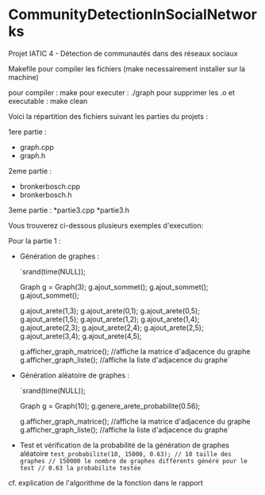 # CommunityDetectionInSocialNetworks
Projet IATIC 4 - Détection de communautés dans des réseaux sociaux

Makefile pour compiler les fichiers (make necessairement installer sur la machine)

pour compiler : make
pour executer : ./graph
pour supprimer les .o et executable : make clean

Voici la répartition des fichiers suivant les parties du projets :

1ere partie :
 - graph.cpp
 - graph.h

2eme partie :
 - bronkerbosch.cpp
 - bronkerbosch.h

3eme partie :
*partie3.cpp *partie3.h

Vous trouverez ci-dessous plusieurs exemples d'execution:

Pour la partie 1 : 

- Génération de graphes :

    `srand(time(NULL));

    Graph g = Graph(3);
    g.ajout_sommet();
    g.ajout_sommet();
    g.ajout_sommet();


    g.ajout_arete(1,3);
    g.ajout_arete(0,1); 
    g.ajout_arete(0,5);
    g.ajout_arete(1,5);
    g.ajout_arete(1,2);
    g.ajout_arete(1,4);
    g.ajout_arete(2,3);
    g.ajout_arete(2,4);
    g.ajout_arete(2,5);
    g.ajout_arete(3,4);
    g.ajout_arete(4,5);

    g.afficher_graph_matrice(); //affiche la matrice d'adjacence du graphe
    g.afficher_graph_liste(); //affiche la liste d'adjacence du graphe`


- Génération aléatoire de graphes :

    `srand(time(NULL));

    Graph g = Graph(10);
    g.genere_arete_probabilite(0.56);
 
    g.afficher_graph_matrice(); //affiche la matrice d'adjacence du graphe
    g.afficher_graph_liste(); //affiche la liste d'adjacence du graphe`

- Test et vérification de la probabilité de la génération de graphes aléatoire
    `test_probabilite(10, 15000, 0.63);
    // 10 taille des graphes
    // 150000 le nombre de graphes différents généré pour le test
    // 0.63 la probabilite testée`

cf. explication de l'algorithme de la fonction dans le rapport

